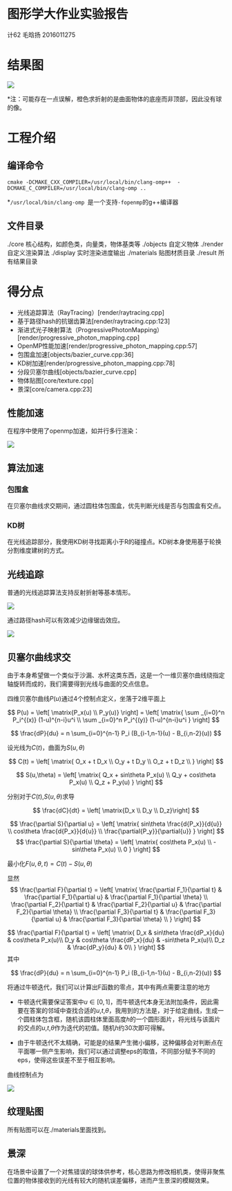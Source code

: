 
# 图形学大作业实验报告

计62 毛晗扬 2016011275

# 结果图

![](results/Final.bmp)

*注：可能存在一点误解，橙色求折射的是曲面物体的底座而非顶部，因此没有球的像。

# 工程介绍

##	 编译命令	

`cmake -DCMAKE_CXX_COMPILER=/usr/local/bin/clang-omp++ 
 -DCMAKE_C_COMPILER=/usr/local/bin/clang-omp ..`
 
 *`/usr/local/bin/clang-omp `是一个支持`-fopenmp`的g++编译器

## 文件目录

./core 核心结构，如颜色类，向量类，物体基类等
./objects 自定义物体
./render 自定义渲染算法
./display 实时渲染进度输出
./materials 贴图材质目录
./result 所有结果目录


# 得分点

* 光线追踪算法（RayTracing）[render/raytracing.cpp]
* 基于路径hash的抗锯齿算法[render/raytracing.cpp:123]
* 渐进式光子映射算法（ProgressivePhotonMapping）[render/progressive\_photon\_mapping.cpp]
* OpenMP性能加速[render/progressive\_photon\_mapping.cpp:57]
* 包围盒加速[objects/bazier_curve.cpp:36]
* KD树加速[render/progressive\_photon\_mapping.cpp:78]
* 分段贝塞尔曲线[objects/bazier_curve.cpp]
* 物体贴图[core/texture.cpp]
* 景深[core/camera.cpp:23]

## 性能加速

在程序中使用了openmp加速，如并行多行渲染：

![](results/RayTracing-openmp.bmp)

## 算法加速

### 包围盒

在贝塞尔曲线求交期间，通过圆柱体包围盒，优先判断光线是否与包围盒有交点。

### KD树

在光线追踪部分，我使用KD树寻找距离小于R的碰撞点。KD树本身使用基于轮换分割维度建树的方式。


## 光线追踪

普通的光线追踪算法支持反射折射等基本情形。

![](results/RayTracing-v1.0.bmp)

通过路径hash可以有效减少边缘锯齿效应。

![](results/RayTracing-v1.1.bmp)



## 贝塞尔曲线求交

由于本身希望做一个类似于沙漏、水杯这类东西，这是一个一维贝塞尔曲线绕指定轴旋转而成的，我们需要得到光线与曲面的交点信息。

四维贝塞尔曲线$P(u)$通过4个控制点定义，坐落于2维平面上

$$
P(u) = \left[ \matrix{P_x(u) \\ P_y(u)} \right] = 
\left[ 
	\matrix{
		\sum _{i=0}^n P_i^{(x)} (1-u)^{n-i}u^i \\
		\sum _{i=0}^n P_i^{(y)} (1-u)^{n-i}u^i
	}
 \right]
$$

$$
\frac{dP}{du} = n \sum_{i=0}^{n-1} P_i (B_{i-1,n-1}(u) - B_{i,n-2}(u))
$$

设光线为$C(t)$，曲面为$S(u,\theta)$

$$
C(t) = \left[ 
	\matrix{
		O_x + t D_x \\
		O_y + t D_y \\
		O_z + t D_z \\
		}
\right]
$$

$$
S(u,\theta) = \left[
	\matrix{
		Q_x + sin\theta P_x(u) \\
		Q_y + cos\theta P_x(u) \\
		Q_z + P_y(u)
	}
\right]
$$

分别对于$C(t)$,$S(u,\theta)$求导

$$
\frac{dC}{dt} = \left[ \matrix{D_x \\ D_y \\ D_z}\right]
$$

$$
\frac{\partial S}{\partial u} = \left[ 
	\matrix{
		sin\theta \frac{d{P_x}}{d{u}} \\
		cos\theta \frac{d{P_x}}{d{u}} \\
		\frac{\partial{P_y}}{\partial{u}}
	}
	\right]
$$
$$
\frac{\partial S}{\partial \theta} = \left[ 
	\matrix{
		cos\theta P_x(u) \\
		-sin\theta P_x(u) \\
		0
	}
	\right]
$$

最小化$F(u,\theta,t) = C(t) - S(u,\theta)$

显然
$$
\frac{\partial F}{\partial t} =  \left[ 
\matrix{
\frac{\partial F_1}{\partial t} & \frac{\partial F_1}{\partial u} & \frac{\partial F_1}{\partial \theta} \\
\frac{\partial F_2}{\partial t} & \frac{\partial F_2}{\partial u} & \frac{\partial F_2}{\partial \theta} \\
\frac{\partial F_3}{\partial t} & \frac{\partial F_3}{\partial u} & \frac{\partial F_3}{\partial \theta} \\
} \right] 
$$

$$
\frac{\partial F}{\partial t} = \left[
\matrix{
	D_x & sin\theta \frac{dP_x}{du} & cos\theta P_x(u)\\
	D_y & cos\theta \frac{dP_x}{du} & -sin\theta P_x(u)\\
	D_z & \frac{dP_y}{du} & 0\\
}
\right]
$$
其中

$$
\frac{dP}{du} = n \sum_{i=0}^{n-1} P_i (B_{i-1,n-1}(u) - B_{i,n-2}(u))
$$

将通过牛顿迭代，我们可以计算出F函数的零点，其中有两点需要注意的地方

* 牛顿迭代需要保证答案中$u \in [0,1]$，而牛顿迭代本身无法附加条件，因此需要在答案的邻域中查找合适的$u$,$t$,$\theta$，我用到的方法是，对于给定曲线，生成一个圆柱体包含框，随机该圆柱体里面高度$h$的一个圆形面片，将光线与该面片的交点的$u$,$t$,$\theta$作为迭代的初值。随机$h$约30次即可得解。

* 由于牛顿迭代不太精确，可能是的结果产生微小偏移，这种偏移会对判断点在平面哪一侧产生影响，我们可以通过调整eps的取值，不同部分赋予不同的eps，使得这些误差不至于相互影响。

曲线控制点为

![](results/bazier_curve.png)


## 纹理贴图

所有贴图可以在./materials里面找到。

## 景深

在场景中设置了一个对焦错误的球体供参考，核心思路为修改相机类，使得非聚焦位置的物体接收到的光线有较大的随机误差偏移，进而产生景深的模糊效果。
